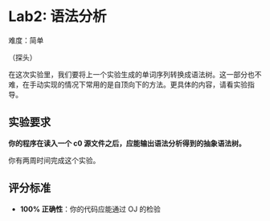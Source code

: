 # Lab2: 语法分析

难度：简单

（探头）

在这次实验里，我们要将上一个实验生成的单词序列转换成语法树。这一部分也不难，在手动实现的情况下常用的是自顶向下的方法。更具体的内容，请看实验指导。

## 实验要求

**你的程序在读入一个 c0 源文件之后，应能输出语法分析得到的抽象语法树。**

你有两周时间完成这个实验。

## 评分标准

- **100% 正确性**：你的代码应能通过 OJ 的检验

